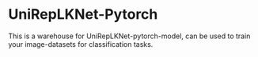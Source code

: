 # UniRepLKNet-Pytorch
This is a warehouse for UniRepLKNet-pytorch-model, can be used to train your image-datasets for classification tasks.

